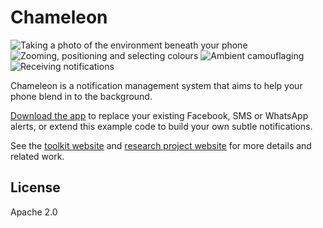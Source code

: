 # Chameleon
![Taking a photo of the environment beneath your phone](https://lh3.googleusercontent.com/9VFgAy5DDZzSOcj1w2KeP-TCZVLXFjjkwoZ0I5sRoii3Ms46IYnPBGVKJQ7einXTL-g=w206 "Taking a photo of the environment beneath your phone
") ![Zooming, positioning and selecting colours](https://lh3.googleusercontent.com/3T-lphyybPms8Br7o78hhj_0kv0gybK8wq6h2HgiC5TMohdf3kEZk43gGOIKz-wdWw=w206 "Zooming, positioning and selecting colours
") ![Ambient camouflaging](https://lh3.googleusercontent.com/15wy97bKHPfLFP2T9xllii5v8SwLLvE67BZZ5dpgjfZx4TWBZ_hmIcfkaTa1Z4zYtW0=w206 "Ambient camouflaging")
![Receiving notifications](https://lh3.googleusercontent.com/NaffCJ9aqMCAHvfFqieBE5EZuGQJKRJS7DD5GJHhiTtbOy6XTv-MPyCsdEWzfHGwU-s=w206
 "Receiving notifications")

Chameleon is a notification management system that aims to help your phone blend in to the background.

[Download the app](https://play.google.com/store/apps/details?id=ac.robinson.chameleonnotifier) to replace your existing Facebook, SMS or WhatsApp alerts, or extend this example code to build your own subtle notifications.

See the [toolkit website](http://digitalinclusiontoolkit.org/) and [research project website](http://www.reshapingthefuture.org/) for more details and related work.

## License
Apache 2.0

